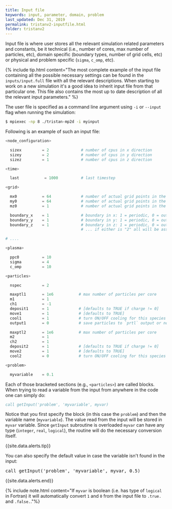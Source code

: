 ```yaml
---
title: Input file
keywords: input, parameter, domain, problem
last_updated: Dec 31, 2019
permalink: tristanv2-inputfile.html
folder: tristanv2
---
```


Input file is where user stores all the relevant simulation related parameters and constants, be it technical (i.e., number of cores, max number of particles, etc), domain specific (boundary types, number of grid cells, etc) or physical and problem specific (`sigma`, `c_omp`, etc).

{% include tip.html content="The most complete example of the input file containing all the possible necessary settings can be found in the `inputs/input.full` file with all the relevant descriptions. When starting to work on a new simulation it's a good idea to inherit input file from that particular one. This file also contains the most up to date description of all the relevant input parameters." %}

The user file is specified as a command line argument using `-i` or `--input` flag when running the simulation:
```bash
$ mpiexec -np 8 ./tristan-mp2d -i myinput
```

Following is an example of such an input file:

```python
<node_configuration>

  sizex         = 2              # number of cpus in x direction
  sizey         = 2              # number of cpus in y direction
  sizez         = 1              # number of cpus in z direction

<time>

  last           = 1000          # last timestep

<grid>

  mx0           = 64             # number of actual grid points in the x direction
  my0           = 64             # number of actual grid points in the y direction
  mz0           = 1              # number of actual grid points in the z direction

  boundary_x    = 1              # boundary in x: 1 = periodic, 0 = outflow, 2 = radial outflow
  boundary_y    = 1              # boundary in y: 1 = periodic, 0 = outflow, 2 = radial outflow
  boundary_z    = 1              # boundary in z: 1 = periodic, 0 = outflow, 2 = radial outflow
                                 # ... if either is "2" all will be assigned to "2"

# ....

<plasma>

  ppc0          = 10
  sigma         = 4
  c_omp         = 10

<particles>

  nspec         = 2

  maxptl1       = 1e6           # max number of particles per core
  m1            = 1
  ch1           = -1
  deposit1      = 1             # [defaults to TRUE if charge != 0]
  move1         = 1             # [defaults to TRUE]
  cool1         = 1             # turn ON/OFF cooling for this species
  output1       = 0             # save particles to `prtl` output or not [defaults to TRUE]

  maxptl2       = 1e6           # max number of particles per core
  m2            = 1
  ch2           = 1
  deposit2      = 1             # [defaults to TRUE if charge != 0]
  move2         = 1             # [defaults to TRUE]
  cool2         = 0             # turn ON/OFF cooling for this species

<problem>

  myvariable    = 0.1
```

Each of those bracketed sections (e.g., `<particles>`) are called blocks. When trying to read a variable from the input from anywhere in the code one can simply do:
```fortran
call getInput('problem', 'myvariable', myvar)
```
Notice that you first specify the block (in this case the `problem`) and then the variable name (`myvariable`). The value read from the input will be stored in `myvar` variable. Since `getInput` subroutine is overloaded `myvar` can have any type (`integer`, `real`, `logical`), the routine will do the necessary conversion itself.

{{site.data.alerts.tip}}
<p>You can also specify the default value in case the variable isn't found in the input:</p>
<pre>
call getInput('problem', 'myvariable', myvar, 0.5)
</pre>
{{site.data.alerts.end}}


{% include note.html content="If `myvar` is boolean (i.e. has type of `logical` in Fortran) it will automatically convert `1` and `0` from the input file to `.true.` and `.false.`."%}
